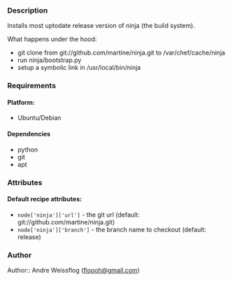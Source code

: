 ### Description ###

Installs most uptodate release version of ninja (the build system).

What happens under the hood:

* git clone from git://github.com/martine/ninja.git to /var/chef/cache/ninja
* run ninja/bootstrap.py
* setup a symbolic link in /usr/local/bin/ninja

### Requirements ###
#### Platform: ####

* Ubuntu/Debian

#### Dependencies ####

* python
* git
* apt

### Attributes ###
#### Default recipe attributes: ####

* `node['ninja']['url']` - the git url (default: git://github.com/martine/ninja.git)
* `node['ninja']['branch']` - the branch name to checkout (default: release)

### Author ####
Author:: Andre Weissflog (floooh@gmail.com)
